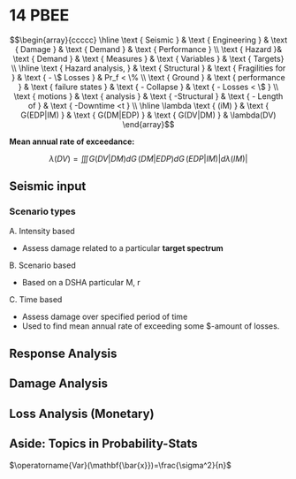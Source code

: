 # 14 PBEE

$$\begin{array}{ccccc}
\hline \text { Seismic  } & \text { Engineering } & \text { Damage } & \text { Demand } & \text { Performance } \\
\text { Hazard  }& \text { Demand } & \text { Measures } & \text { Variables } & \text { Targets} \\
\hline
\text { Hazard analysis, } & \text { Structural } & \text { Fragilities for } & \text { - \$ Losses } & Pr_f < \%  \\
\text { Ground } & \text { performance } & \text { failure states } & \text { - Collapse } & \text { - Losses < \$ } \\
\text { motions } & \text { analysis } & \text { -Structural } & \text { - Length of } & \text { -Downtime <t } \\
\hline \lambda \text { (iM) } & \text { G(EDP|IM) } & \text { G(DM|EDP) } & \text { G(DV|DM) }  & \lambda(DV) 
\end{array}$$

**Mean annual rate of exceedance:**

$$\lambda(D V)=\iiint G(D V | D M) d G \,(D M | E D P) d G \,(E D P | I M)|d \lambda(I M)|$$

## Seismic input

### Scenario types

<!-- 4/02/20 21:00 -->

A. Intensity based

- Assess damage related to a particular **target spectrum**

B. Scenario based

- Based on a DSHA particular M, r

C. Time based

- Assess damage over specified period of time
- Used to find mean annual rate of exceeding some $-amount of losses.

## Response Analysis


## Damage Analysis 

## Loss Analysis (Monetary)

## Aside: Topics in Probability-Stats

$\operatorname{Var}(\mathbf{\bar{x}})=\frac{\sigma^2}{n}$